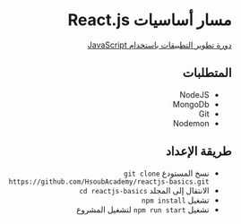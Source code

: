 <div dir="rtl">
<h1> مسار أساسيات React.js </h1>
<div>
<a href="https://academy.hsoub.com/learn/javascript-application-development/">دورة تطوير التطبيقات باستخدام JavaScript</a>
</div>
<h2> المتطلبات </h2>
<ul>
  <li>NodeJS</li>
  <li>MongoDb</li>
  <li>Git</li>
  <li>Nodemon</li>
</ul>
<h2> طريقة الإعداد </h2>
<ul>
  <li>نسخ المستودع <code>git clone https://github.com/HsoubAcademy/reactjs-basics.git</code></li>
  <li>الانتقال إلى المجلد <code>cd reactjs-basics</code></li>
  <li>تشغيل <code>npm install</code></li>
  <li>تشغيل <code>npm run start</code> لتشغيل المشروع</li>
</ul>
</div>
